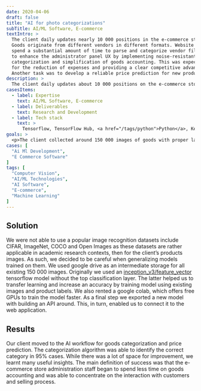 ```yaml
---
date: 2020-04-06
draft: false
title: "AI for photo categorizations"
subTitle: AI/ML Software, E-commerce
textIntro: >
  The client daily updates nearly 10 000 positions in the e-commerce store. 
  Goods originate from different vendors in different formats. Website administrators 
  spend a substantial amount of time to parse and categorize vendor files. The task was 
  to enhance the administrator panel UX by implementing noise-resistant automatic 
  categorization and simplification of goods accounting. This was expected to allow 
  for the reduction of expenses and providing a clear competitive advantage. 
  Another task was to develop a reliable price prediction for new products.
description: >
  The client daily updates about 10 000 positions on the e-commerce store. Goods comes from different vendors in different formats. Website administrators spend a substantial amount of time needed to parse and categorize vendor files. Enhance the administrator panel UX by implementing noise-resistant automatic categorization and simplification of goods accounting would allow to reduce expenses and gives some competitive advantages.
casesItems:
  - label: Expertise
    text: AI/ML Software, E-commerce
  - label: Deliverables
    text: Research and Development
  - label: Tech stack
    text: >
      Tensorflow, TensorFlow Hub, <a href="/tags/python">Python</a>, Keras, Google Colab, Google Drive, Django
goals: >
  <p>The client collected around 150 000 images of goods with proper labels over the number of years. As a result, an extensive database divided into the training and validation sets was created. First of all, we examined existing computer vision solutions for classifying objects by photos. With the client training set, we have improved the object detection and classification algorithm to be noise-resistant to images with more than one object. Our team built a clustering algorithm based on the knowledge and specifics of the customer’s categorization hierarchy. Additionally, we implemented an algorithm persistent to changes in images quality, lighting and visual angle. The category detection pipeline was completely automated and was removed from the manual categorization workflow.</p>
cases: [
  "Ai Ml Development",
  "E Commerce Software"
]
tags: [
  "Computer Vision",
  "AI/ML Technologies",
  "AI Software",
  "E-commerce",
  "Machine Learning"
]
---
```


## Solution

We were not able to use a popular image recognition datasets include CIFAR, ImageNet, COCO and Open Images as these datasets are rather applicable in academic research contexts, then for the client’s products images. As such, we decided to be careful when generalizing models trained on them. We used google drive as an intermediate storage for all existing 150 000 images. Originally we used an [inception_v3/feature_vector](https://tfhub.dev/google/tf2-preview/inception_v3/feature_vector/4) tensorflow model without the top classification layer. The latter helped us to transfer learning and increase an accuracy by training model using existing images and product labels. We also rented a google colab, which offers free GPUs to train the model faster. As a final step we exported a new model with building an API around. This, in turn, enabled us to connect it to the web application.

## Results

Our client moved to the AI workflow for goods categorization and price prediction. The categorization algorithm was able to identify the correct category in 95% cases. While there was a lot of space for improvement, we learnt many useful insights. The main definition of success was that the e-commerce store administration staff began to spend less time on goods accounting and was able to concentrate on the interaction with customers and selling process.